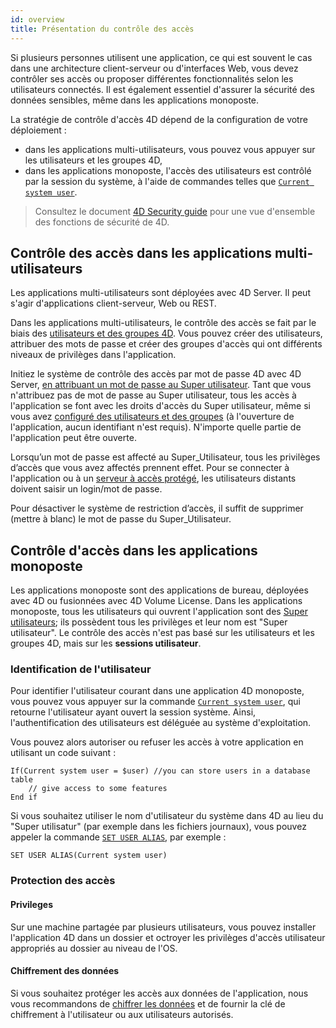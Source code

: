 ```yaml
---
id: overview
title: Présentation du contrôle des accès
---
```


Si plusieurs personnes utilisent une application, ce qui est souvent le cas dans une architecture client-serveur ou d'interfaces Web, vous devez contrôler ses accès ou proposer différentes fonctionnalités selon les utilisateurs connectés. Il est également essentiel d'assurer la sécurité des données sensibles, même dans les applications monoposte.

La stratégie de contrôle d'accès 4D dépend de la configuration de votre déploiement :

- dans les applications multi-utilisateurs, vous pouvez vous appuyer sur les utilisateurs et les groupes 4D,
- dans les applications monoposte, l'accès des utilisateurs est contrôlé par la session du système, à l'aide de commandes telles que [`Current system user`](https://doc.4d.com/4dv19R/help/command/en/page484.html).

> Consultez le document [4D Security guide](https://blog.4d.com/4d-security-guide/) pour une vue d'ensemble des fonctions de sécurité de 4D.




## Contrôle des accès dans les applications multi-utilisateurs

Les applications multi-utilisateurs sont déployées avec 4D Server. Il peut s'agir d'applications client-serveur, Web ou REST.

Dans les applications multi-utilisateurs, le contrôle des accès se fait par le biais des [utilisateurs et des groupes 4D](handling_users_groups.md). Vous pouvez créer des utilisateurs, attribuer des mots de passe et créer des groupes d'accès qui ont différents niveaux de privilèges dans l'application.

Initiez le système de contrôle des accès par mot de passe 4D avec 4D Server, [en attribuant un mot de passe au Super utilisateur](handling_users_groups.md#designer-and-administrator). Tant que vous n'attribuez pas de mot de passe au Super utilisateur, tous les accès à l'application se font avec les droits d'accès du Super utilisateur, même si vous avez [configuré des utilisateurs et des groupes](handling_users_groups.md) (à l'ouverture de l'application, aucun identifiant n'est requis). N'importe quelle partie de l'application peut être ouverte.

Lorsqu’un mot de passe est affecté au Super_Utilisateur, tous les privilèges d’accès que vous avez affectés prennent effet. Pour se connecter à l'application ou à un [serveur à accès protégé](handling_users_groups.md#assigning-group-access), les utilisateurs distants doivent saisir un login/mot de passe.

Pour désactiver le système de restriction d’accès, il suffit de supprimer (mettre à blanc) le mot de passe du Super_Utilisateur.


## Contrôle d'accès dans les applications monoposte



Les applications monoposte sont des applications de bureau, déployées avec 4D ou fusionnées avec 4D Volume License. Dans les applications monoposte, tous les utilisateurs qui ouvrent l'application sont des [Super utilisateurs](handling_users_groups.md#designer-and-administrator); ils possèdent tous les privilèges et leur nom est "Super utilisateur". Le contrôle des accès n'est pas basé sur les utilisateurs et les groupes 4D, mais sur les **sessions utilisateur**.

### Identification de l'utilisateur

Pour identifier l'utilisateur courant dans une application 4D monoposte, vous pouvez vous appuyer sur la commande [`Current system user`](https://doc.4d.com/4dv19R/help/command/en/page484.html), qui retourne l'utilisateur ayant ouvert la session système. Ainsi, l'authentification des utilisateurs est déléguée au système d'exploitation.

Vous pouvez alors autoriser ou refuser les accès à votre application en utilisant un code suivant :

```4d
If(Current system user = $user) //you can store users in a database table
    // give access to some features
End if
```

Si vous souhaitez utiliser le nom d'utilisateur du système dans 4D au lieu du "Super utilisatur" (par exemple dans les fichiers journaux), vous pouvez appeler la commande [`SET USER ALIAS`](https://doc.4d.com/4dv19R/help/command/en/page1666.html), par exemple :

```4d
SET USER ALIAS(Current system user)
```

### Protection des accès

#### Privileges

Sur une machine partagée par plusieurs utilisateurs, vous pouvez installer l'application 4D dans un dossier et octroyer les privilèges d'accès utilisateur appropriés au dossier au niveau de l'OS.

#### Chiffrement des données

Si vous souhaitez protéger les accès aux données de l'application, nous vous recommandons de [chiffrer les données](MSC/encrypt.md) et de fournir la clé de chiffrement à l'utilisateur ou aux utilisateurs autorisés. 